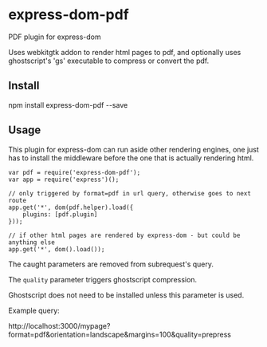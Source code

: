 # express-dom-pdf

PDF plugin for express-dom

Uses webkitgtk addon to render html pages to pdf, and optionally uses
ghostscript's 'gs' executable to compress or convert the pdf.

Install
-------

npm install express-dom-pdf --save


Usage
-----

This plugin for express-dom can run aside other rendering engines, one just has
to install the middleware before the one that is actually rendering html.

```
var pdf = require('express-dom-pdf');
var app = require('express')();

// only triggered by format=pdf in url query, otherwise goes to next route
app.get('*', dom(pdf.helper).load({
	plugins: [pdf.plugin]
}));

// if other html pages are rendered by express-dom - but could be anything else
app.get('*', dom().load());
```

The caught parameters are removed from subrequest's query.

The `quality` parameter triggers ghostscript compression.

Ghostscript does not need to be installed unless this parameter is used.

Example query:

http://localhost:3000/mypage?format=pdf&orientation=landscape&margins=100&quality=prepress

